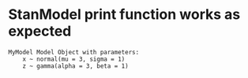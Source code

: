 # StanModel print function works as expected

    
    MyModel Model Object with parameters:
        x ~ normal(mu = 3, sigma = 1)
        z ~ gamma(alpha = 3, beta = 1)
    

